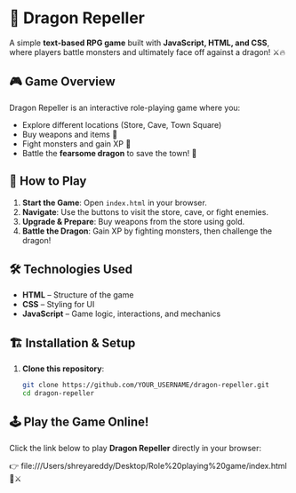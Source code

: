 # 🐉 Dragon Repeller 

A simple **text-based RPG game** built with **JavaScript, HTML, and CSS**, where players battle monsters and ultimately face off against a dragon! ⚔️🔥

## 🎮 Game Overview
Dragon Repeller is an interactive role-playing game where you:
- Explore different locations (Store, Cave, Town Square)
- Buy weapons and items 🛒
- Fight monsters and gain XP 💪
- Battle the **fearsome dragon** to save the town! 🐲

## 🚀 How to Play
1. **Start the Game**: Open `index.html` in your browser.
2. **Navigate**: Use the buttons to visit the store, cave, or fight enemies.
3. **Upgrade & Prepare**: Buy weapons from the store using gold.
4. **Battle the Dragon**: Gain XP by fighting monsters, then challenge the dragon!

## 🛠️ Technologies Used
- **HTML** – Structure of the game
- **CSS** – Styling for UI
- **JavaScript** – Game logic, interactions, and mechanics

## 🏗️ Installation & Setup
1. **Clone this repository**:
   ```sh
   git clone https://github.com/YOUR_USERNAME/dragon-repeller.git
   cd dragon-repeller
   
## 🕹️ Play the Game Online!
Click the link below to play **Dragon Repeller** directly in your browser:

👉 file:///Users/shreyareddy/Desktop/Role%20playing%20game/index.html 🐉⚔️
